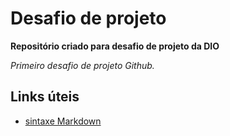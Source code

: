 # Desafio de projeto

**Repositório criado para desafio de projeto da DIO**

<em>Primeiro desafio de projeto Github.</em>

## Links úteis
- [sintaxe Markdown](https://www.markdownguide.org/basic-syntax/)
